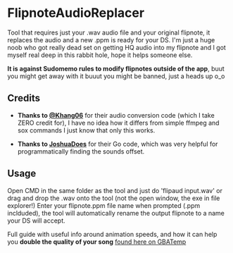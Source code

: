 # FlipnoteAudioReplacer
Tool that requires just your .wav audio file and your original flipnote, it replaces the audio and a new .ppm is ready for your DS.
I'm just a huge noob who got really dead set on getting HQ audio into my flipnote and I got myself real deep in this rabbit hole, hope it helps someone else.

**It is against Sudomemo rules to modify flipnotes outside of the app**, buut you might get away with it buuut you might be banned, just a heads up o_o

## Credits

- **Thanks to [@Khang06](https://github.com/khang06)** for their audio conversion code (which I take ZERO credit for), I have no idea how it differs from simple ffmpeg and sox commands I just know that only this works.
  
- **Thanks to [JoshuaDoes](https://github.com/JoshuaDoes)** for their Go code, which was very helpful for programmatically finding the sounds offset.

## Usage

Open CMD in the same folder as the tool and just do 'flipaud input.wav' or drag and drop the .wav onto the tool (not the open window, the exe in file explorer!)
Enter your flipnote.ppm file name when prompted (.ppm inclduded), the tool will automatically rename the output flipnote to a name your DS will accept.

Full guide with useful info around animation speeds, and how it can help you **double the quality of your song** [found here on GBATemp](https://gbatemp.net/threads/flipnote-nds-ppm-file-direct-audio-import-tool.669125/)
